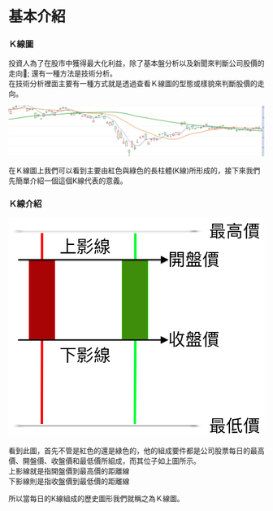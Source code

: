 # 基本介紹

### Ｋ線圖

投資人為了在股市中獲得最大化利益，除了基本盤分析以及新聞來判斷公司股價的走向; 還有一種方法是技術分析。  
在技術分析裡面主要有一種方式就是透過查看Ｋ線圖的型態或樣貌來判斷股價的走向。

![K&#x7DDA;&#x5716;](../../../.gitbook/assets/jie-tu-20201021-xia-wu-2.45.51.png)

在Ｋ線圖上我們可以看到主要由紅色與綠色的長柱體\(K線\)所形成的，接下來我們先簡單介紹一個這個K線代表的意義。

### Ｋ線介紹

![](../../../.gitbook/assets/xian-.jpg)

看到此圖，首先不管是紅色的還是綠色的，他的組成要件都是公司股票每日的最高價、開盤價、收盤價和最低價所組成，而其位子如上圖所示。  
上影線就是指開盤價到最高價的距離線  
下影線則是指收盤價到最低價的距離線

所以當每日的K線組成的歷史圖形我們就稱之為Ｋ線圖。  
  


